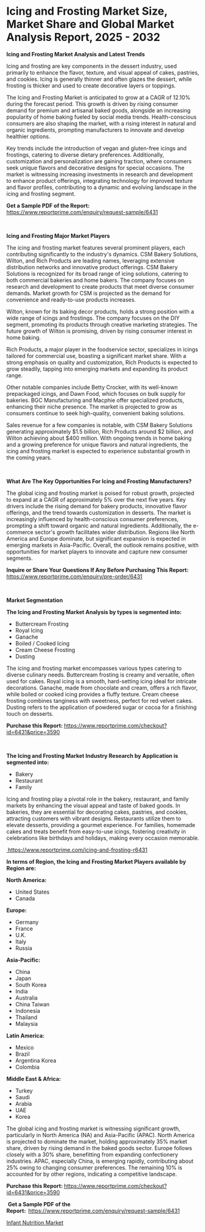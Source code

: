 <p><h1>Icing and Frosting Market Size, Market Share and Global Market Analysis Report, 2025 - 2032</h1></p><p><strong>Icing and Frosting Market Analysis and Latest Trends</strong></p>
<p><p>Icing and frosting are key components in the dessert industry, used primarily to enhance the flavor, texture, and visual appeal of cakes, pastries, and cookies. Icing is generally thinner and often glazes the dessert, while frosting is thicker and used to create decorative layers or toppings.</p><p>The Icing and Frosting Market is anticipated to grow at a CAGR of 12.10% during the forecast period. This growth is driven by rising consumer demand for premium and artisanal baked goods, alongside an increasing popularity of home baking fueled by social media trends. Health-conscious consumers are also shaping the market, with a rising interest in natural and organic ingredients, prompting manufacturers to innovate and develop healthier options.</p><p>Key trends include the introduction of vegan and gluten-free icings and frostings, catering to diverse dietary preferences. Additionally, customization and personalization are gaining traction, where consumers seek unique flavors and decorative designs for special occasions. The market is witnessing increasing investments in research and development to enhance product offerings, integrating technology for improved texture and flavor profiles, contributing to a dynamic and evolving landscape in the icing and frosting segment.</p></p>
<p><strong>Get a Sample PDF of the Report:&nbsp;</strong> <a href="https://www.reportprime.com/enquiry/request-sample/6431?utm_campaign=2629&utm_medium=2&utm_source=Github&utm_content=ia&utm_term=19032025&utm_id=icing-and-frosting">https://www.reportprime.com/enquiry/request-sample/6431</a></p>
<p>&nbsp;</p>
<p><strong>Icing and Frosting Major Market Players</strong></p>
<p><p>The icing and frosting market features several prominent players, each contributing significantly to the industry's dynamics. CSM Bakery Solutions, Wilton, and Rich Products are leading names, leveraging extensive distribution networks and innovative product offerings. CSM Bakery Solutions is recognized for its broad range of icing solutions, catering to both commercial bakeries and home bakers. The company focuses on research and development to create products that meet diverse consumer demands. Market growth for CSM is projected as the demand for convenience and ready-to-use products increases.</p><p>Wilton, known for its baking decor products, holds a strong position with a wide range of icings and frostings. The company focuses on the DIY segment, promoting its products through creative marketing strategies. The future growth of Wilton is promising, driven by rising consumer interest in home baking.</p><p>Rich Products, a major player in the foodservice sector, specializes in icings tailored for commercial use, boasting a significant market share. With a strong emphasis on quality and customization, Rich Products is expected to grow steadily, tapping into emerging markets and expanding its product range.</p><p>Other notable companies include Betty Crocker, with its well-known prepackaged icings, and Dawn Food, which focuses on bulk supply for bakeries. BGC Manufacturing and Macphie offer specialized products, enhancing their niche presence. The market is projected to grow as consumers continue to seek high-quality, convenient baking solutions.</p><p>Sales revenue for a few companies is notable, with CSM Bakery Solutions generating approximately $1.5 billion, Rich Products around $2 billion, and Wilton achieving about $400 million. With ongoing trends in home baking and a growing preference for unique flavors and natural ingredients, the icing and frosting market is expected to experience substantial growth in the coming years.</p></p>
<p>&nbsp;</p>
<p><strong>What Are The Key Opportunities For Icing and Frosting Manufacturers?</strong></p>
<p><p>The global icing and frosting market is poised for robust growth, projected to expand at a CAGR of approximately 5% over the next five years. Key drivers include the rising demand for bakery products, innovative flavor offerings, and the trend towards customization in desserts. The market is increasingly influenced by health-conscious consumer preferences, prompting a shift toward organic and natural ingredients. Additionally, the e-commerce sector's growth facilitates wider distribution. Regions like North America and Europe dominate, but significant expansion is expected in emerging markets in Asia-Pacific. Overall, the outlook remains positive, with opportunities for market players to innovate and capture new consumer segments.</p></p>
<p><strong>Inquire or Share Your Questions If Any Before Purchasing This Report:</strong> <a href="https://www.reportprime.com/enquiry/pre-order/6431?utm_campaign=2629&utm_medium=2&utm_source=Github&utm_content=ia&utm_term=19032025&utm_id=icing-and-frosting">https://www.reportprime.com/enquiry/pre-order/6431</a></p>
<p>&nbsp;</p>
<p><strong>Market Segmentation</strong></p>
<p><strong>The Icing and Frosting Market Analysis by types is segmented into:</strong></p>
<p><ul><li>Buttercream Frosting</li><li>Royal Icing</li><li>Ganache</li><li>Boiled / Cooked Icing</li><li>Cream Cheese Frosting</li><li>Dusting</li></ul></p>
<p><p>The icing and frosting market encompasses various types catering to diverse culinary needs. Buttercream frosting is creamy and versatile, often used for cakes. Royal icing is a smooth, hard-setting icing ideal for intricate decorations. Ganache, made from chocolate and cream, offers a rich flavor, while boiled or cooked icing provides a fluffy texture. Cream cheese frosting combines tanginess with sweetness, perfect for red velvet cakes. Dusting refers to the application of powdered sugar or cocoa for a finishing touch on desserts.</p></p>
<p><strong>Purchase this Report:&nbsp;</strong><a href="https://www.reportprime.com/checkout?id=6431&price=3590&utm_campaign=2629&utm_medium=2&utm_source=Github&utm_content=ia&utm_term=19032025&utm_id=icing-and-frosting">https://www.reportprime.com/checkout?id=6431&price=3590</a></p>
<p>&nbsp;</p>
<p><strong>The Icing and Frosting Market Industry Research by Application is segmented into:</strong></p>
<p><ul><li>Bakery</li><li>Restaurant</li><li>Family</li></ul></p>
<p><p>Icing and frosting play a pivotal role in the bakery, restaurant, and family markets by enhancing the visual appeal and taste of baked goods. In bakeries, they are essential for decorating cakes, pastries, and cookies, attracting customers with vibrant designs. Restaurants utilize them to elevate desserts, providing a gourmet experience. For families, homemade cakes and treats benefit from easy-to-use icings, fostering creativity in celebrations like birthdays and holidays, making every occasion memorable.</p></p>
<p><a href="https://www.reportprime.com/icing-and-frosting-r6431?utm_campaign=2629&utm_medium=2&utm_source=Github&utm_content=ia&utm_term=19032025&utm_id=icing-and-frosting">&nbsp;https://www.reportprime.com/icing-and-frosting-r6431</a></p>
<p><strong>In terms of Region, the Icing and Frosting Market Players available by Region are:</strong></p>
<p>
    <p> <strong> North America: </strong>
        <ul>
            <li>United States</li>
            <li>Canada</li>
        </ul>
        </p> 
    <p> <strong> Europe: </strong>
        <ul>
            <li>Germany</li>
            <li>France</li>
            <li>U.K.</li>
            <li>Italy</li>
            <li>Russia</li>
        </ul>
        </p> 
    <p> <strong> Asia-Pacific: </strong>
        <ul>
            <li>China</li>
            <li>Japan</li>
            <li>South Korea</li>
            <li>India</li>
            <li>Australia</li>
            <li>China Taiwan</li>
            <li>Indonesia</li>
            <li>Thailand</li>
            <li>Malaysia</li>
        </ul>
        </p> 
    <p> <strong> Latin America: </strong>
        <ul>
            <li>Mexico</li>
            <li>Brazil</li>
            <li>Argentina Korea</li>
            <li>Colombia</li>
        </ul>
        </p> 
    <p> <strong> Middle East & Africa: </strong>
        <ul>
            <li>Turkey</li>
            <li>Saudi</li>
            <li>Arabia</li>
            <li>UAE</li>
            <li>Korea</li>
        </ul>
    </p>
    </p>
<p><p>The global icing and frosting market is witnessing significant growth, particularly in North America (NA) and Asia-Pacific (APAC). North America is projected to dominate the market, holding approximately 35% market share, driven by rising demand in the baked goods sector. Europe follows closely with a 30% share, benefitting from expanding confectionery industries. APAC, especially China, is emerging rapidly, contributing about 25% owing to changing consumer preferences. The remaining 10% is accounted for by other regions, indicating a competitive landscape.</p></p>
<p><strong>Purchase this Report: </strong><a href="https://www.reportprime.com/checkout?id=6431&price=3590&utm_campaign=2629&utm_medium=2&utm_source=Github&utm_content=ia&utm_term=19032025&utm_id=icing-and-frosting">https://www.reportprime.com/checkout?id=6431&price=3590</a></p>
<p>&nbsp;<strong>Get a Sample PDF of the Report:&nbsp;&nbsp;</strong><a href="https://www.reportprime.com/enquiry/request-sample/6431?utm_campaign=2629&utm_medium=2&utm_source=Github&utm_content=ia&utm_term=19032025&utm_id=icing-and-frosting">https://www.reportprime.com/enquiry/request-sample/6431</a></p>
<p><strong></strong></p>
<p><p><a href="https://github.com/klinzenisaa/Market-Research-Report-List-1/blob/main/infant-nutrition-market.md?utm_campaign=2629&utm_medium=2&utm_source=Github&utm_content=ia&utm_term=19032025&utm_id=icing-and-frosting">Infant Nutrition Market</a></p></p>